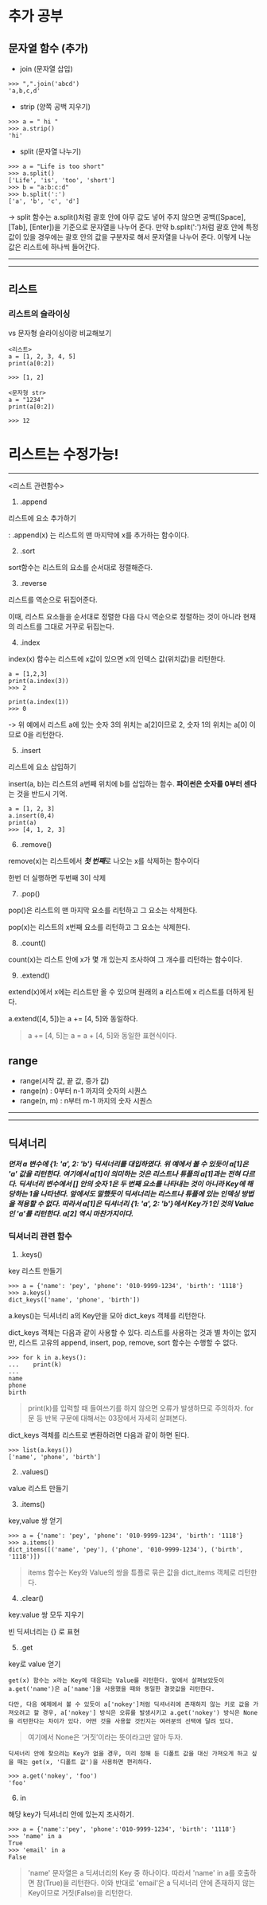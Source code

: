 # 추가 공부

## 문자열 함수 (추가)
- join (문자열 삽입)

```
>>> ",".join('abcd')
'a,b,c,d'
```

- strip (양쪽 공백 지우기)

```
>>> a = " hi "
>>> a.strip()
'hi'
```

- split (문자열 나누기)

```
>>> a = "Life is too short"
>>> a.split()
['Life', 'is', 'too', 'short']
>>> b = "a:b:c:d"
>>> b.split(':')
['a', 'b', 'c', 'd']
```

-> split 함수는 a.split()처럼 괄호 안에 아무 값도 넣어 주지 않으면 공백([Space], [Tab], [Enter])을 기준으로 문자열을 나누어 준다. 만약 b.split(':')처럼 괄호 안에 특정 값이 있을 경우에는 괄호 안의 값을 구분자로 해서 문자열을 나누어 준다. 이렇게 나눈 값은 리스트에 하나씩 들어간다.


----
----

## 리스트
### 리스트의 슬라이싱
vs 문자형 슬라이싱이랑 비교해보기

``` 
<리스트>
a = [1, 2, 3, 4, 5]
print(a[0:2])

>>> [1, 2]
```
```
<문자형 str>
a = "1234"
print(a[0:2])

>>> 12
```

리스트는 수정가능! 
===

---
<리스트 관련함수>
1. .append


리스트에 요소 추가하기

: 
.append(x) 는 리스트의 맨 마지막에 x를 추가하는 함수이다.

2. .sort

sort함수는 리스트의 요소를 순서대로 정렬해준다. 

3. .reverse

리스트를 역순으로 뒤집어준다. 

이때, 리스트 요소들을 순서대로 정렬한 다음 다시 역순으로 정렬하는 것이 아니라 현재의 리스트를 그대로 거꾸로 뒤집는다.

4. .index

index(x) 함수는 리스트에 x값이 있으면 x의 인덱스 값(위치값)을 리턴한다.

```
a = [1,2,3]
print(a.index(3))
>>> 2

print(a.index(1))
>>> 0
```
-> 위 예에서 리스트 a에 있는 숫자 3의 위치는 a[2]이므로 2, 숫자 1의 위치는 a[0] 이므로 0을 리턴한다.

5. .insert

리스트에 요소 삽입하기

insert(a, b)는 리스트의 a번째 위치에 b를 삽입하는 함수. **파이썬은 숫자를 0부터 센다**는 것을 반드시 기억.

```
a = [1, 2, 3]
a.insert(0,4)
print(a)
>>> [4, 1, 2, 3]
```

6. .remove()

remove(x)는 리스트에서 ***첫 번째***로 나오는 x를 삭제하는 함수이다

한번 더 실행하면 두번째 3이 삭제

7. .pop()

pop()은 리스트의 맨 마지막 요소를 리턴하고 그 요소는 삭제한다.

pop(x)는 리스트의 x번째 요소를 리턴하고 그 요소는 삭제한다.

8. .count()

count(x)는 리스트 안에 x가 몇 개 있는지 조사하여 그 개수를 리턴하는 함수이다.

9. .extend()

extend(x)에서 x에는 리스트만 올 수 있으며 원래의 a 리스트에 x 리스트를 더하게 된다.

a.extend([4, 5])는 a += [4, 5]와 동일하다.
   > a += [4, 5]는 a = a + [4, 5]와 동일한 표현식이다.


## range
- range(시작 값, 끝 값, 증가 값)
- range(n)
    : 0부터 n-1 까지의 숫자의 시퀀스
- range(n, m)
    : n부터 m-1 까지의 숫자 시퀀스


---
---
## 딕셔너리

***먼저 a 변수에 {1: 'a', 2: 'b'} 딕셔너리를 대입하였다. 위 예에서 볼 수 있듯이 a[1]은 'a' 값을 리턴한다. 여기에서 a[1]이 의미하는 것은 리스트나 튜플의 a[1]과는 전혀 다르다. 딕셔너리 변수에서 [] 안의 숫자 1은 두 번째 요소를 나타내는 것이 아니라 Key에 해당하는 1을 나타낸다. 앞에서도 말했듯이 딕셔너리는 리스트나 튜플에 있는 인덱싱 방법을 적용할 수 없다. 따라서 a[1]은 딕셔너리 {1: 'a', 2: 'b'}에서 Key가 1인 것의 Value인 'a'를 리턴한다. a[2] 역시 마찬가지이다.***

### 딕셔너리 관련 함수
1. .keys()

key 리스트 만들기

```
>>> a = {'name': 'pey', 'phone': '010-9999-1234', 'birth': '1118'}
>>> a.keys()
dict_keys(['name', 'phone', 'birth'])
```

a.keys()는 딕셔너리 a의 Key만을 모아 dict_keys 객체를 리턴한다.

dict_keys 객체는 다음과 같이 사용할 수 있다. 리스트를 사용하는 것과 별 차이는 없지만, 리스트 고유의 append, insert, pop, remove, sort 함수는 수행할 수 없다.

```
>>> for k in a.keys():
...    print(k)
...
name
phone
birth
```
>print(k)를 입력할 때 들여쓰기를 하지 않으면 오류가 발생하므로 주의하자.
for 문 등 반복 구문에 대해서는 03장에서 자세히 살펴본다.

dict_keys 객체를 리스트로 변환하려면 다음과 같이 하면 된다.
```
>>> list(a.keys())
['name', 'phone', 'birth']
```

2. .values()

value 리스트 만들기

3. .items()

key,value 쌍 얻기
```
>>> a = {'name': 'pey', 'phone': '010-9999-1234', 'birth': '1118'}
>>> a.items()
dict_items([('name', 'pey'), ('phone', '010-9999-1234'), ('birth', '1118')])
```
>items 함수는 Key와 Value의 쌍을 튜플로 묶은 값을 dict_items 객체로 리턴한다.

4. .clear()

key:value 쌍 모두 지우기

빈 딕셔너리는 {} 로 표현

5. .get

key로 value 얻기

```
get(x) 함수는 x라는 Key에 대응되는 Value를 리턴한다. 앞에서 살펴보았듯이 a.get('name')은 a['name']을 사용했을 때와 동일한 결괏값을 리턴한다.

다만, 다음 예제에서 볼 수 있듯이 a['nokey']처럼 딕셔너리에 존재하지 않는 키로 값을 가져오려고 할 경우, a['nokey'] 방식은 오류를 발생시키고 a.get('nokey') 방식은 None을 리턴한다는 차이가 있다. 어떤 것을 사용할 것인지는 여러분의 선택에 달려 있다.
```
>여기에서 None은 ‘거짓’이라는 뜻이라고만 알아 두자.

```
딕셔너리 안에 찾으려는 Key가 없을 경우, 미리 정해 둔 디폴트 값을 대신 가져오게 하고 싶을 때는 get(x, '디폴트 값')을 사용하면 편리하다.
```
```
>>> a.get('nokey', 'foo')
'foo'
```

6. in 

해당 key가 딕셔너리 안에 있는지 조사하기.

``` 
>>> a = {'name':'pey', 'phone':'010-9999-1234', 'birth': '1118'}
>>> 'name' in a
True
>>> 'email' in a
False
```
>'name' 문자열은 a 딕셔너리의 Key 중 하나이다. 따라서 'name' in a를 호출하면 참(True)을 리턴한다. 이와 반대로 'email'은 a 딕셔너리 안에 존재하지 않는 Key이므로 거짓(False)을 리턴한다.

